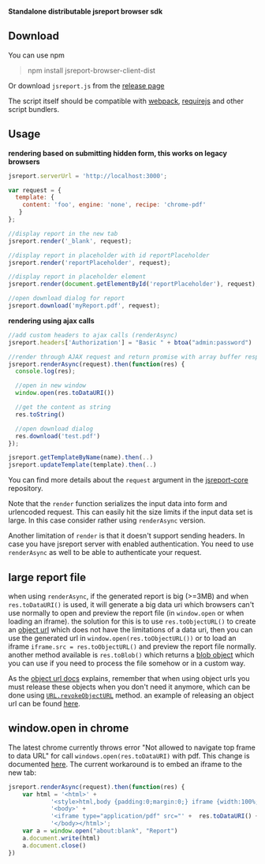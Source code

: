 **Standalone distributable jsreport browser sdk**

## Download

You can use npm
> npm install jsreport-browser-client-dist

Or download `jsreport.js` from the [release page](https://github.com/jsreport/jsreport-browser-client-dist/releases)

The script itself should be compatible with [webpack](https://webpack.js.org/), [requirejs](http://requirejs.org/) and other script bundlers.

## Usage

**rendering based on submitting hidden form, this works on legacy browsers**

```js
jsreport.serverUrl = 'http://localhost:3000';

var request = {
  template: {
    content: 'foo', engine: 'none', recipe: 'chrome-pdf'
   }
};

//display report in the new tab
jsreport.render('_blank', request);

//display report in placeholder with id reportPlaceholder
jsreport.render('reportPlaceholder', request);

//display report in placeholder element
jsreport.render(document.getElementById('reportPlaceholder'), request);

//open download dialog for report
jsreport.download('myReport.pdf', request);
```

**rendering using ajax calls**

```js
//add custom headers to ajax calls (renderAsync)
jsreport.headers['Authorization'] = "Basic " + btoa("admin:password")

//render through AJAX request and return promise with array buffer response
jsreport.renderAsync(request).then(function(res) {
  console.log(res);

  //open in new window
  window.open(res.toDataURI())

  //get the content as string
  res.toString()

  //open download dialog
  res.download('test.pdf')
});

jsreport.getTemplateByName(name).then(..)
jsreport.updateTemplate(template).then(..)
```

You can find more details about the `request` argument in the [jsreport-core](https://github.com/jsreport/jsreport-core) repository.

Note that the `render` function serializes the input data into form and urlencoded request. This can easily hit the size limits if the input data set is large. In this case consider rather using `renderAsync` version.

Another limitation of `render` is that it doesn't support sending headers. In case you have jsreport server with enabled authentication. You need to use `renderAsync` as well to be able to authenticate your request.

## large report file

when using `renderAsync`, if the generated report is big (>=3MB) and when `res.toDataURI()` is used, it will generate a big data uri which browsers can't use normally to open and preview the report file (in `window.open` or when loading an iframe). the solution for this is to use `res.toObjectURL()` to create an [object url](https://developer.mozilla.org/es/docs/Web/API/URL/createObjectURL) which does not have the limitations of a data uri, then you can use the generated url in `window.open(res.toObjectURL())` or to load an iframe `iframe.src = res.toObjectURL()` and preview the report file normally. another method available is `res.toBlob()` which returns a [blob object](https://developer.mozilla.org/es/docs/Web/API/Blob) which you can use if you need to process the file somehow or in a custom way.

As the [object url docs](https://developer.mozilla.org/es/docs/Web/API/URL/createObjectURL) explains, remember that when using object urls you must release these objects when you don't need it anymore, which can be done using [`URL.revokeObjectURL`](https://developer.mozilla.org/es/docs/Web/API/URL/revokeObjectURL) method. an example of releasing an object url can be found [here](https://developer.mozilla.org/en-US/docs/Web/API/File/Using_files_from_web_applications#Example_Using_object_URLs_to_display_images).

## window.open in chrome

The latest chrome currently throws error "Not allowed to navigate top frame to data URL" for call `windows.open(res.toDataURI)` with pdf. This change is documented [here](https://stackoverflow.com/a/45495974/1660996). The current workaround is to embed an iframe to the new tab:
```js
jsreport.renderAsync(request).then(function(res) {                        
    var html = '<html>' +
            '<style>html,body {padding:0;margin:0;} iframe {width:100%;height:100%;border:0}</style>' +
            '<body>' +                                
            '<iframe type="application/pdf" src="' +  res.toDataURI() + '"></iframe>' +
            '</body></html>';
    var a = window.open("about:blank", "Report")
    a.document.write(html)
    a.document.close()
})
```
